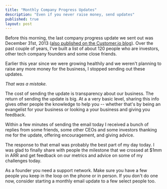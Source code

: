 ```yaml
---
title: "Monthly Company Progress Updates"
description: "Even if you never raise money, send updates"
published: true
layout: post
---
```

Before this morning, the last company progress update we sent out was December 31st, 2013 ([also published on the Customer.io blog](http://customer.io/blog/Revenue-growth-20x-in-2013.html)). Over the past couple of years, I've built a list of about 120 people who are investors, other tech company founders and some close friends.

Earlier this year since we were growing healthily and we weren't planning to raise any more money for the business, I stopped sending out these updates. 

*That was a mistake.*

The cost of sending the update is transparency about our business. The return of sending the update is big. At a a very basic level, sharing this info gives other people the knowledge to help you -- whether that's by being an evangelist for your business or looking a your business and giving you feedback.

Within a few minutes of sending the email today I received a bunch of replies from some friends, some other CEOs and some investors thanking me for the update, offering encouragement, and giving advice. 

The response to that email was probably the best part of my day today. I was glad to finally share with people the milestone that we crossed at $1mm in ARR and get feedback on our metrics and advice on some of my challenges today.

As a founder you need a support network. Make sure you have a few people you keep in the loop on the phone or in person. If you don't do one now, consider starting a monthly email update to a few select people too. 
